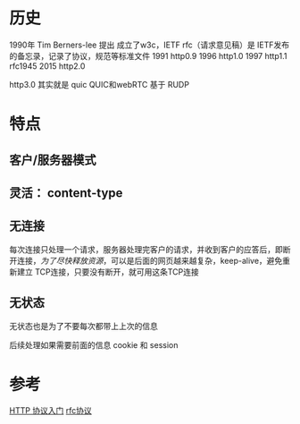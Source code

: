 # 历史
1990年 Tim Berners-lee 提出
成立了w3c，IETF
rfc（请求意见稿）是 IETF发布的备忘录，记录了协议，规范等标准文件
1991 http0.9
1996 http1.0
1997 http1.1 rfc1945
2015 http2.0

http3.0 其实就是 quic
QUIC和webRTC 基于 RUDP

# 特点
## 客户/服务器模式
## 灵活： content-type
## 无连接
每次连接只处理一个请求，服务器处理完客户的请求，并收到客户的应答后，即断开连接，*为了尽快释放资源*，可以是后面的网页越来越复杂，keep-alive，避免重新建立 TCP连接，只要没有断开，就可用这条TCP连接
## 无状态
无状态也是为了不要每次都带上上次的信息

后续处理如果需要前面的信息
cookie 和 session

# 参考
[HTTP 协议入门](https://www.ruanyifeng.com/blog/2016/08/http.html)
[rfc协议](https://www.w3.org/Protocols/rfc2616/rfc2616.html)